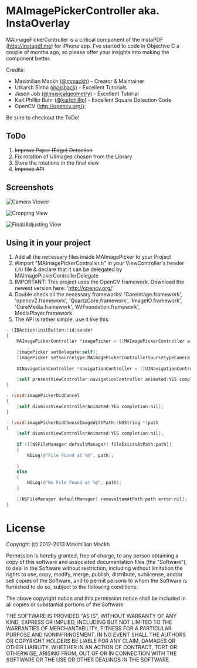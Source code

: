 # MAImagePickerController aka. InstaOverlay

MAImagePickerController is a critical component of the InstaPDF (http://instapdf.me) for iPhone app. I've started to code in Objective C a couple of months ago, so please
offer your insights into making the component better.

Credits:
- Maximilian Mackh (<a href="http://twitter.com/mmackh">@mmackh</a>) - Creator & Maintainer
- Utkarsh Sinha (<a href="http://twitter.com/aishack">@aishack</a>) - Excellent Tutorials
- Jason Job (<a href="https://twitter.com/musicalgeometry">@musicalgeometry</a>) - Excellent Tutorial
- Karl Phillip Buhr (<a href="https://twitter.com/karlphillip">@karlphillip</a>) - Excellent Square Detection Code
- OpenCV (<a href="http://opencv.org/">http://opencv.org/</a>);

Be sure to checkout the ToDo!

## ToDo

1. ~~Improve Paper (Edge) Detection~~
2. Fix rotation of UIImages chosen from the Library
3. Store the rotations in the final view
4. ~~Improve API~~


## Screenshots

![Camera Viewer](https://github.com/mmackh/MAImagePickerController-of-InstaPDF/blob/master/screen1.PNG?raw=true "Take an image")

![Cropping View](https://github.com/mmackh/MAImagePickerController-of-InstaPDF/blob/master/screen2.PNG?raw=true "Crop")

![Final/Adjusting View](https://github.com/mmackh/MAImagePickerController-of-InstaPDF/blob/master/screen3.PNG?raw=true "Adjust the image, rotate, filter and confirm.")

## Using it in your project

1. Add all the necessary files inside MAImagePicker to your Project
2. #import "MAImagePickerController.h" in your ViewController's header (.h) file & declare that it can be delegated by MAImagePickerControllerDelegate
3. IMPORTANT: This project uses the OpenCV framework. Download the newest version here: 'http://opencv.org/'
4. Double check all the necessary frameworks: 'CoreImage.framework', 'opencv2.framework', 'QuartzCore.framework', 'ImageIO.framework', 'CoreMedia.framework', 'AVFoundation.framework', MediaPlayer.framework
5. The API is rather simple, use it like this:

```objective-c
- (IBAction)initButton:(id)sender
{
    MAImagePickerController *imagePicker = [[MAImagePickerController alloc] init];
   
    [imagePicker setDelegate:self];
    [imagePicker setSourceType:MAImagePickerControllerSourceTypeCamera];
    
    UINavigationController *navigationController = [[UINavigationController alloc] initWithRootViewController:imagePicker];
    
    [self presentViewController:navigationController animated:YES completion:nil];
}

- (void)imagePickerDidCancel
{
    [self dismissViewControllerAnimated:YES completion:nil];
}

- (void)imagePickerDidChooseImageWithPath:(NSString *)path
{
    [self dismissViewControllerAnimated:YES completion:nil];
    
    if ([[NSFileManager defaultManager] fileExistsAtPath:path])
    {
        NSLog(@"File Found at %@", path);
        
    }
    else
    {
        NSLog(@"No File Found at %@", path);
    }
    
    [[NSFileManager defaultManager] removeItemAtPath:path error:nil];
}
```

# License
Copyright (c) 2012-2013 Maximilian Mackh

Permission is hereby granted, free of charge, to any person obtaining a copy of this software and associated documentation files (the "Software"), to deal in the Software without restriction, including without limitation the rights to use, copy, modify, merge, publish, distribute, sublicense, and/or sell copies of the Software, and to permit persons to whom the Software is furnished to do so, subject to the following conditions:

The above copyright notice and this permission notice shall be included in all copies or substantial portions of the Software.

THE SOFTWARE IS PROVIDED "AS IS", WITHOUT WARRANTY OF ANY KIND, EXPRESS OR IMPLIED, INCLUDING BUT NOT LIMITED TO THE WARRANTIES OF MERCHANTABILITY, FITNESS FOR A PARTICULAR PURPOSE AND NONINFRINGEMENT. IN NO EVENT SHALL THE AUTHORS OR COPYRIGHT HOLDERS BE LIABLE FOR ANY CLAIM, DAMAGES OR OTHER LIABILITY, WHETHER IN AN ACTION OF CONTRACT, TORT OR OTHERWISE, ARISING FROM, OUT OF OR IN CONNECTION WITH THE SOFTWARE OR THE USE OR OTHER DEALINGS IN THE SOFTWARE.
